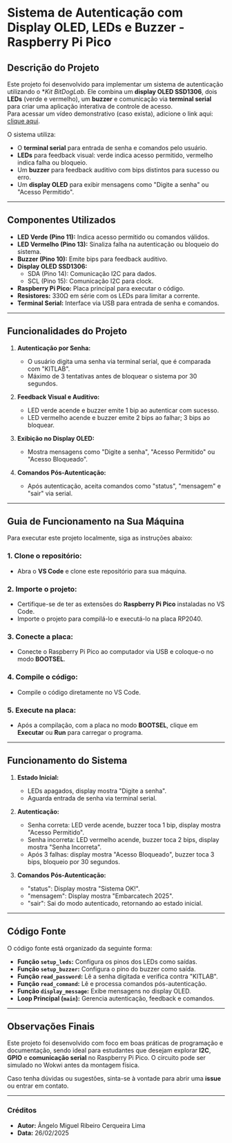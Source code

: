 # Sistema de Autenticação com Display OLED, LEDs e Buzzer - Raspberry Pi Pico

## Descrição do Projeto
Este projeto foi desenvolvido para implementar um sistema de autenticação utilizando o **Kit BitDogLab*. Ele combina um **display OLED SSD1306**, dois **LEDs** (verde e vermelho), um **buzzer** e comunicação via **terminal serial** para criar uma aplicação interativa de controle de acesso.  
Para acessar um vídeo demonstrativo (caso exista), adicione o link aqui: [clique aqui](https://drive.google.com/file/d/1V8qliTdz6ApxlUpUbqbUllNp8asoTTNB/view?usp=sharing).

O sistema utiliza:
- O **terminal serial** para entrada de senha e comandos pelo usuário.
- **LEDs** para feedback visual: verde indica acesso permitido, vermelho indica falha ou bloqueio.
- Um **buzzer** para feedback auditivo com bips distintos para sucesso ou erro.
- Um **display OLED** para exibir mensagens como "Digite a senha" ou "Acesso Permitido".

---

## Componentes Utilizados
- **LED Verde (Pino 11):** Indica acesso permitido ou comandos válidos.
- **LED Vermelho (Pino 13):** Sinaliza falha na autenticação ou bloqueio do sistema.
- **Buzzer (Pino 10):** Emite bips para feedback auditivo.
- **Display OLED SSD1306:**
  - SDA (Pino 14): Comunicação I2C para dados.
  - SCL (Pino 15): Comunicação I2C para clock.
- **Raspberry Pi Pico:** Placa principal para executar o código.
- **Resistores:** 330Ω em série com os LEDs para limitar a corrente.
- **Terminal Serial:** Interface via USB para entrada de senha e comandos.

---

## Funcionalidades do Projeto
1. **Autenticação por Senha:**
   - O usuário digita uma senha via terminal serial, que é comparada com "KITLAB".
   - Máximo de 3 tentativas antes de bloquear o sistema por 30 segundos.

2. **Feedback Visual e Auditivo:**
   - LED verde acende e buzzer emite 1 bip ao autenticar com sucesso.
   - LED vermelho acende e buzzer emite 2 bips ao falhar; 3 bips ao bloquear.

3. **Exibição no Display OLED:**
   - Mostra mensagens como "Digite a senha", "Acesso Permitido" ou "Acesso Bloqueado".

4. **Comandos Pós-Autenticação:**
   - Após autenticação, aceita comandos como "status", "mensagem" e "sair" via serial.

---

## Guia de Funcionamento na Sua Máquina

Para executar este projeto localmente, siga as instruções abaixo:

### 1. **Clone o repositório:**
   - Abra o **VS Code** e clone este repositório para sua máquina.

### 2. **Importe o projeto:**
   - Certifique-se de ter as extensões do **Raspberry Pi Pico** instaladas no VS Code.
   - Importe o projeto para compilá-lo e executá-lo na placa RP2040.

### 3. **Conecte a placa:**
   - Conecte o Raspberry Pi Pico ao computador via USB e coloque-o no modo **BOOTSEL**.

### 4. **Compile o código:**
   - Compile o código diretamente no VS Code.

### 5. **Execute na placa:**
   - Após a compilação, com a placa no modo **BOOTSEL**, clique em **Executar** ou **Run** para carregar o programa.

---

## Funcionamento do Sistema

1. **Estado Inicial:**
   - LEDs apagados, display mostra "Digite a senha".
   - Aguarda entrada de senha via terminal serial.

2. **Autenticação:**
   - Senha correta: LED verde acende, buzzer toca 1 bip, display mostra "Acesso Permitido".
   - Senha incorreta: LED vermelho acende, buzzer toca 2 bips, display mostra "Senha Incorreta".
   - Após 3 falhas: display mostra "Acesso Bloqueado", buzzer toca 3 bips, bloqueio por 30 segundos.

3. **Comandos Pós-Autenticação:**
   - "status": Display mostra "Sistema OK!".
   - "mensagem": Display mostra "Embarcatech 2025".
   - "sair": Sai do modo autenticado, retornando ao estado inicial.

---

## Código Fonte

O código fonte está organizado da seguinte forma:
- **Função `setup_leds`:** Configura os pinos dos LEDs como saídas.
- **Função `setup_buzzer`:** Configura o pino do buzzer como saída.
- **Função `read_password`:** Lê a senha digitada e verifica contra "KITLAB".
- **Função `read_command`:** Lê e processa comandos pós-autenticação.
- **Função `display_message`:** Exibe mensagens no display OLED.
- **Loop Principal (`main`):** Gerencia autenticação, feedback e comandos.

---

## Observações Finais

Este projeto foi desenvolvido com foco em boas práticas de programação e documentação, sendo ideal para estudantes que desejam explorar **I2C**, **GPIO** e **comunicação serial** no Raspberry Pi Pico. O circuito pode ser simulado no Wokwi antes da montagem física.

Caso tenha dúvidas ou sugestões, sinta-se à vontade para abrir uma **issue** ou entrar em contato.

---

### Créditos
- **Autor:** Ângelo Miguel Ribeiro Cerqueira Lima
- **Data:** 26/02/2025